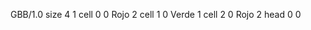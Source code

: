 <gs-board> GBB/1.0
size 4 1
cell 0 0 Rojo 2 
cell 1 0 Verde 1 
cell 2 0 Rojo 2 
head 0 0
 </gs-board>